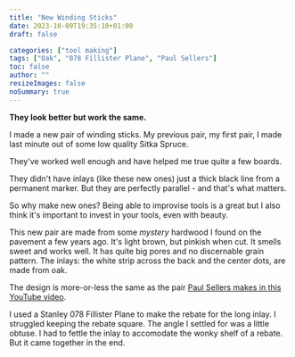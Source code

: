 ```yaml
---
title: "New Winding Sticks"
date: 2023-10-09T19:35:10+01:00
draft: false

categories: ["tool making"]
tags: ["Oak", "078 Fillister Plane", "Paul Sellers"]
toc: false
author: ""
resizeImages: false
noSummary: true
---
```

**They look better but work the same.**

I made a new pair of winding sticks. My previous pair, my first pair, I made last minute out of some low quality Sitka Spruce. 

They've worked well enough and have helped me true quite a few boards. 

They didn't have inlays (like these new ones) just a thick black line from a permanent marker. But they are perfectly parallel - and that's what matters. 

So why make new ones? Being able to improvise tools is a great but I also think it's important to invest in your tools, even with beauty. 

This new pair are made from some _mystery_ hardwood I found on the pavement a few years ago. It's light brown, but pinkish when cut. It smells sweet and works well. It has quite big pores and no discernable grain pattern. The inlays: the white strip across the back and the center dots, are made from oak. 

The design is more-or-less the same as the pair [Paul Sellers makes in this YouTube video](ttps://www.youtube.com/watch?v=EToMNxJ4-vw).

I used a Stanley 078 Fillister Plane to make the rebate for the long inlay. I struggled keeping the rebate square. The angle I settled for was a little obtuse. I had to fettle the inlay to accomodate the wonky shelf of a rebate. But it came together in the end.     

